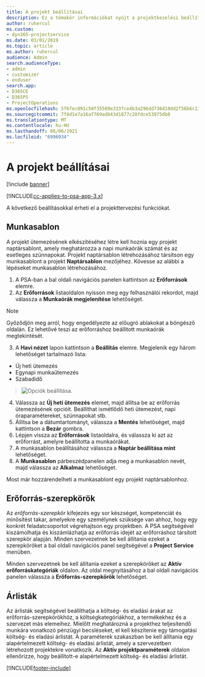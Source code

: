 ```yaml
---
title: A projekt beállításai
description: Ez a témakör információkat nyújt a projektkezelési beállításokról.
author: ruhercul
ms.custom:
- dyn365-projectservice
ms.date: 03/01/2019
ms.topic: article
ms.author: ruhercul
audience: Admin
search.audienceType:
- admin
- customizer
- enduser
search.app:
- D365CE
- D365PS
- ProjectOperations
ms.openlocfilehash: 5f6fec091c50f35589e333fce4b3a296dd736d10dd2f56b6c11209a55b493836
ms.sourcegitcommit: 7f8d1e7a16af769adb43d1877c28fdce53975db8
ms.translationtype: MT
ms.contentlocale: hu-HU
ms.lasthandoff: 08/06/2021
ms.locfileid: "6996934"
---
```

# <a name="project-settings"></a>A projekt beállításai

[!include [banner](../includes/psa-now-project-operations.md)]

[!INCLUDE[cc-applies-to-psa-app-3.x](../includes/cc-applies-to-psa-app-3x.md)]

A következő beállításokkal érheti el a projekttervezési funkciókat.

## <a name="work-template"></a>Munkasablon

A projekt ütemezésének elkészítéséhez létre kell hoznia egy projekt naptársablont, amely meghatározza a napi munkaórák számát és az esetleges szünnapokat. Projekt naptársablon létrehozásához társítson egy munkasablont a projekt **Naptársablon** mezőjéhez. Kövesse az alábbi a lépéseket munkasablon létrehozásához.

1. A PSA-ban a bal oldali navigációs panelen kattintson az **Erőforrások** elemre. 
2. Az **Erőforrások** listaoldalon nyisson meg egy felhasználói rekordot, majd válassza a **Munkaórák megjelenítése** lehetőséget.

  > [!NOTE]
  > Győződjön meg arról, hogy engedélyezte az előugró ablakokat a böngésző oldalán. Ez lehetővé teszi az erőforráshoz beállított munkaórák megtekintését.
  
3. A **Havi nézet** lapon kattintson a **Beállítás** elemre. Megjelenik egy három lehetőséget tartalmazó lista: 

  - Új heti ütemezés
  - Egynapi munkaütemezés
  - Szabadidő

> ![Opciók beállítása.](media/project-13.png)

4. Válassza az **Új heti ütemezés** elemet, majd állítsa be az erőforrás ütemezésének opcióit. Beállíthat ismétlődő heti ütemezést, napi óraparamétereket, szünnapokat stb.
5. Állítsa be a dátumtartományt, válassza a **Mentés** lehetőséget, majd kattintson a **Bezár** gombra. 
6. Lépjen vissza az **Erőforrások** listaoldalra, és válassza ki azt az erőforrást, amelyre beállította a munkaórákat. 
7. A munkasablon beállításához válassza a **Naptár beállítása mint** lehetőséget. 
8. A **Munkasablon** párbeszédpanelen adja meg a munkasablon nevét, majd válassza az **Alkalmaz** lehetőséget. 

Most már hozzárendelheti a munkasablont egy projekt naptársablonhoz.

## <a name="resource-roles"></a>Erőforrás-szerepkörök

Az *erőforrás-szerepkör* kifejezés egy sor készséget, kompetenciát és minősítést takar, amelyekre egy személynek szüksége van ahhoz, hogy egy konkrét feladatcsoportot végrehajtson egy projektben. A PSA segítségével kiszámolhatja és kiszámlázhatja az erőforrás idejét az erőforráshoz társított szerepkör alapján. Minden szervezetnek be kell állítania ezeket a szerepköröket a bal oldali navigációs panel segítségével a **Project Service** menüben.

Minden szervezetnek be kell állítania ezeket a szerepköröket az **Aktív erőforráskategóriák** oldalon. Az oldal megnyitásához a bal oldali navigációs panelen válassza a **Erőforrás-szerepkörök** lehetőséget.

## <a name="price-lists"></a>Árlisták

Az árlisták segítségével beállíthatja a költség- és eladási árakat az erőforrás-szerepkörökhöz, a költségkategóriákhoz, a termékekhez és a szervezet más elemeihez. Mielőtt meghatározná a projekthez teljesítendő munkára vonatkozó pénzügyi becsléseket, el kell készítenie egy támogatási költség- és eladási árlistát. A paraméterek szakaszban be kell állítania egy alapértelmezett költség- és eladási árlistát, amely a szervezetben létrehozott projektekre vonatkozik. Az **Aktív projektparaméterek** oldalon ellenőrizze, hogy beállított-e alapértelmezett költség- és eladási árlistát.


[!INCLUDE[footer-include](../includes/footer-banner.md)]